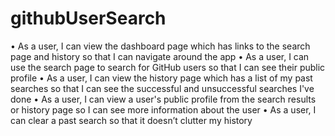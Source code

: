 # githubUserSearch
• As a user, I can view the dashboard page which has links to the search page and history so that I can navigate around the app • As a user, I can use the search page to search for GitHub users so that I can see their public profile • As a user, I can view the history page which has a list of my past searches so that I can see the successful and unsuccessful searches I've done • As a user, I can view a user's public profile from the search results or history page so I can see more information about the user • As a user, I can clear a past search so that it doesn’t clutter my history
